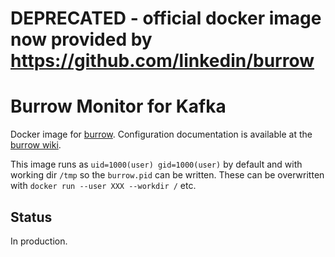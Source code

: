 # DEPRECATED - official docker image now provided by https://github.com/linkedin/burrow

# Burrow Monitor for Kafka

Docker image for [burrow](https://github.com/linkedin/Burrow/). Configuration documentation is available at the [burrow wiki](https://github.com/linkedin/Burrow/wiki/Configuration).

This image runs as `uid=1000(user) gid=1000(user)` by default and with working dir `/tmp` so the `burrow.pid` can be written. These can be overwritten with `docker run --user XXX --workdir /` etc.

## Status

In production.
